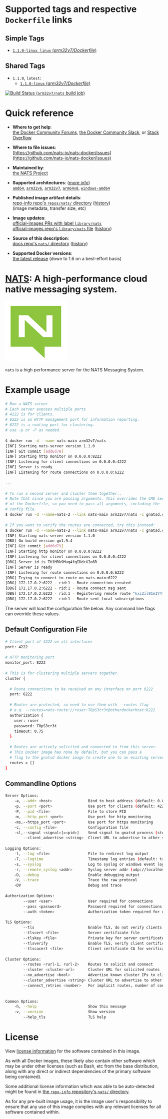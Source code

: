 <!--

********************************************************************************

WARNING:

    DO NOT EDIT "nats/README.md"

    IT IS AUTO-GENERATED

    (from the other files in "nats/" combined with a set of templates)

********************************************************************************

-->

# Supported tags and respective `Dockerfile` links

## Simple Tags

-	[`1.1.0-linux`, `linux` (*arm32v7/Dockerfile*)](https://github.com/nats-io/nats-docker/blob/738f7e2cd879f0a2642eb07a12b8303b2b99e68b/arm32v7/Dockerfile)

## Shared Tags

-	`1.1.0`, `latest`:
	-	[`1.1.0-linux` (*arm32v7/Dockerfile*)](https://github.com/nats-io/nats-docker/blob/738f7e2cd879f0a2642eb07a12b8303b2b99e68b/arm32v7/Dockerfile)

[![Build Status](https://doi-janky.infosiftr.net/job/multiarch/job/arm32v7/job/nats/badge/icon) (`arm32v7/nats` build job)](https://doi-janky.infosiftr.net/job/multiarch/job/arm32v7/job/nats/)

# Quick reference

-	**Where to get help**:  
	[the Docker Community Forums](https://forums.docker.com/), [the Docker Community Slack](https://blog.docker.com/2016/11/introducing-docker-community-directory-docker-community-slack/), or [Stack Overflow](https://stackoverflow.com/search?tab=newest&q=docker)

-	**Where to file issues**:  
	[https://github.com/nats-io/nats-docker/issues](https://github.com/nats-io/nats-docker/issues)

-	**Maintained by**:  
	[the NATS Project](https://github.com/nats-io/nats-docker)

-	**Supported architectures**: ([more info](https://github.com/docker-library/official-images#architectures-other-than-amd64))  
	[`amd64`](https://hub.docker.com/r/amd64/nats/), [`arm32v6`](https://hub.docker.com/r/arm32v6/nats/), [`arm32v7`](https://hub.docker.com/r/arm32v7/nats/), [`arm64v8`](https://hub.docker.com/r/arm64v8/nats/), [`windows-amd64`](https://hub.docker.com/r/winamd64/nats/)

-	**Published image artifact details**:  
	[repo-info repo's `repos/nats/` directory](https://github.com/docker-library/repo-info/blob/master/repos/nats) ([history](https://github.com/docker-library/repo-info/commits/master/repos/nats))  
	(image metadata, transfer size, etc)

-	**Image updates**:  
	[official-images PRs with label `library/nats`](https://github.com/docker-library/official-images/pulls?q=label%3Alibrary%2Fnats)  
	[official-images repo's `library/nats` file](https://github.com/docker-library/official-images/blob/master/library/nats) ([history](https://github.com/docker-library/official-images/commits/master/library/nats))

-	**Source of this description**:  
	[docs repo's `nats/` directory](https://github.com/docker-library/docs/tree/master/nats) ([history](https://github.com/docker-library/docs/commits/master/nats))

-	**Supported Docker versions**:  
	[the latest release](https://github.com/docker/docker-ce/releases/latest) (down to 1.6 on a best-effort basis)

# [NATS](https://nats.io): A high-performance cloud native messaging system.

![logo](https://raw.githubusercontent.com/docker-library/docs/ad703934a62fabf54452755c8486698ff6fc5cc2/nats/logo.png)

`nats` is a high performance server for the NATS Messaging System.

# Example usage

```bash
# Run a NATS server
# Each server exposes multiple ports
# 4222 is for clients.
# 8222 is an HTTP management port for information reporting.
# 6222 is a routing port for clustering.
# use -p or -P as needed.

$ docker run -d --name nats-main arm32v7/nats
[INF] Starting nats-server version 1.1.0
[INF] Git commit [add6d79]
[INF] Starting http monitor on 0.0.0.0:8222
[INF] Listening for client connections on 0.0.0.0:4222
[INF] Server is ready
[INF] Listening for route connections on 0.0.0.0:6222

...

# To run a second server and cluster them together..
# Note that since you are passing arguments, this overrides the CMD section
# of the Dockerfile, so you need to pass all arguments, including the
# config file.
$ docker run -d --name=nats-2 --link nats-main arm32v7/nats -c gnatsd.conf --routes=nats-route://ruser:T0pS3cr3t@nats-main:6222

# If you want to verify the routes are connected, try this instead:
$ docker run -d --name=nats-2 --link nats-main arm32v7/nats -c gnatsd.conf --routes=nats-route://ruser:T0pS3cr3t@nats-main:6222 -DV
[INF] Starting nats-server version 1.1.0
[DBG] Go build version go1.9.4
[INF] Git commit [add6d79]
[INF] Starting http monitor on 0.0.0.0:8222
[INF] Listening for client connections on 0.0.0.0:4222
[DBG] Server id is TH1MRk9Mug4fgIDdcXIo6R
[INF] Server is ready
[INF] Listening for route connections on 0.0.0.0:6222
[DBG] Trying to connect to route on nats-main:6222
[DBG] 172.17.0.2:6222 - rid:1 - Route connection created
[DBG] 172.17.0.2:6222 - rid:1 - Route connect msg sent
[DBG] 172.17.0.2:6222 - rid:1 - Registering remote route "kxi2il81mIY4TsgwdGl9Fb"
[DBG] 172.17.0.2:6222 - rid:1 - Route sent local subscriptions
```

The server will load the configuration file below. Any command line flags can override these values.

## Default Configuration File

```bash
# Client port of 4222 on all interfaces
port: 4222

# HTTP monitoring port
monitor_port: 8222

# This is for clustering multiple servers together.
cluster {

  # Route connections to be received on any interface on port 6222
  port: 6222

  # Routes are protected, so need to use them with --routes flag
  # e.g. --routes=nats-route://ruser:T0pS3cr3t@otherdockerhost:6222
  authorization {
    user: ruser
    password: T0pS3cr3t
    timeout: 0.75
  }

  # Routes are actively solicited and connected to from this server.
  # This Docker image has none by default, but you can pass a
  # flag to the gnatsd docker image to create one to an existing server.
  routes = []
}
```

## Commandline Options

```bash
Server Options:
    -a, --addr <host>                Bind to host address (default: 0.0.0.0)
    -p, --port <port>                Use port for clients (default: 4222)
    -P, --pid <file>                 File to store PID
    -m, --http_port <port>           Use port for http monitoring
    -ms,--https_port <port>          Use port for https monitoring
    -c, --config <file>              Configuration file
    -sl,--signal <signal>[=<pid>]    Send signal to gnatsd process (stop, quit, reopen, reload)
        --client_advertise <string>  Client URL to advertise to other servers

Logging Options:
    -l, --log <file>                 File to redirect log output
    -T, --logtime                    Timestamp log entries (default: true)
    -s, --syslog                     Log to syslog or windows event log
    -r, --remote_syslog <addr>       Syslog server addr (udp://localhost:514)
    -D, --debug                      Enable debugging output
    -V, --trace                      Trace the raw protocol
    -DV                              Debug and trace

Authorization Options:
        --user <user>                User required for connections
        --pass <password>            Password required for connections
        --auth <token>               Authorization token required for connections

TLS Options:
        --tls                        Enable TLS, do not verify clients (default: false)
        --tlscert <file>             Server certificate file
        --tlskey <file>              Private key for server certificate
        --tlsverify                  Enable TLS, verify client certificates
        --tlscacert <file>           Client certificate CA for verification

Cluster Options:
        --routes <rurl-1, rurl-2>    Routes to solicit and connect
        --cluster <cluster-url>      Cluster URL for solicited routes
        --no_advertise <bool>        Advertise known cluster IPs to clients
        --cluster_advertise <string> Cluster URL to advertise to other servers
        --connect_retries <number>   For implicit routes, number of connect retries


Common Options:
    -h, --help                       Show this message
    -v, --version                    Show version
        --help_tls                   TLS help
```

# License

View [license information](https://github.com/nats-io/gnatsd/blob/master/LICENSE) for the software contained in this image.

As with all Docker images, these likely also contain other software which may be under other licenses (such as Bash, etc from the base distribution, along with any direct or indirect dependencies of the primary software being contained).

Some additional license information which was able to be auto-detected might be found in [the `repo-info` repository's `nats/` directory](https://github.com/docker-library/repo-info/tree/master/repos/nats).

As for any pre-built image usage, it is the image user's responsibility to ensure that any use of this image complies with any relevant licenses for all software contained within.

